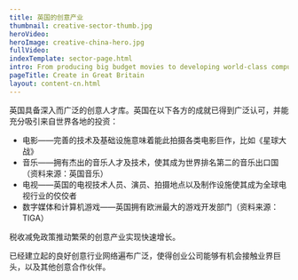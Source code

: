 ```yaml
---
title: 英国的创意产业
thumbnail: creative-sector-thumb.jpg
heroVideo: 
heroImage: creative-china-hero.jpg
fullVideo: 
indexTemplate: sector-page.html
intro: From producing big budget movies to developing world-class computer games, creativity is thriving in the UK.
pageTitle: Create in Great Britain
layout: content-cn.html
---
```

 
英国具备深入而广泛的创意人才库。英国在以下各方的成就已得到广泛认可，并能充分吸引来自世界各地的投资：

-	电影——完善的技术及基础设施意味着能此拍摄各类电影巨作，比如《星球大战》 
-	音乐——拥有杰出的音乐人才及技术，使其成为世界排名第二的音乐出口国（资料来源：英国音乐）
-	电视——英国的电视技术人员、演员、拍摄地点以及制作设施使其成为全球电视行业的佼佼者
-	数字媒体和计算机游戏——英国拥有欧洲最大的游戏开发部门（资料来源：TIGA）

税收减免政策推动繁荣的创意产业实现快速增长。

已经建立起的良好创意行业网络遍布广泛，使得创业公司能够有机会接触业界巨头，以及其他创意合作伙伴。